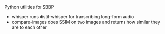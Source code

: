 Python utilities for SBBP

- whisper runs distil-whisper for transcribing long-form audio
- compare-images does SSIM on two images and returns how similar they are to each other
